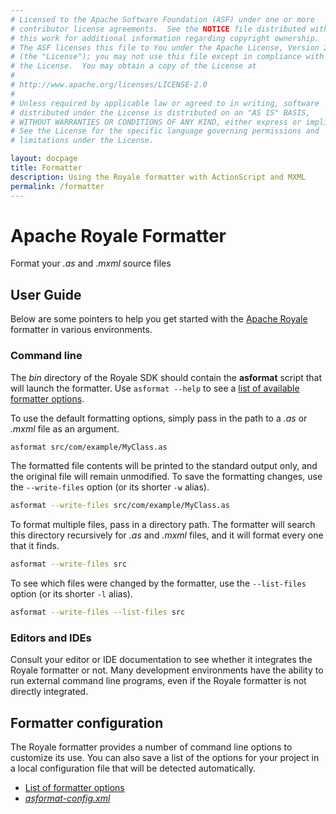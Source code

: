```yaml
---
# Licensed to the Apache Software Foundation (ASF) under one or more
# contributor license agreements.  See the NOTICE file distributed with
# this work for additional information regarding copyright ownership.
# The ASF licenses this file to You under the Apache License, Version 2.0
# (the "License"); you may not use this file except in compliance with
# the License.  You may obtain a copy of the License at
# 
# http://www.apache.org/licenses/LICENSE-2.0
# 
# Unless required by applicable law or agreed to in writing, software
# distributed under the License is distributed on an "AS IS" BASIS,
# WITHOUT WARRANTIES OR CONDITIONS OF ANY KIND, either express or implied.
# See the License for the specific language governing permissions and
# limitations under the License.

layout: docpage
title: Formatter
description: Using the Royale formatter with ActionScript and MXML
permalink: /formatter
---
```


# Apache Royale Formatter

Format your _.as_ and _.mxml_ source files

## User Guide

Below are some pointers to help you get started with the [Apache Royale](https://royale.apache.org/) formatter in various environments.

### Command line

The _bin_ directory of the Royale SDK should contain the **asformat** script that will launch the formatter. Use `asformat --help` to see a [list of available formatter options](formatter/formatter-options).

To use the default formatting options, simply pass in the path to a _.as_ or _.mxml_ file as an argument.

```sh
asformat src/com/example/MyClass.as
```

The formatted file contents will be printed to the standard output only, and the original file will remain unmodified. To save the formatting changes, use the `--write-files` option (or its shorter `-w` alias).

```sh
asformat --write-files src/com/example/MyClass.as
```

To format multiple files, pass in a directory path. The formatter will search this directory recursively for _.as_ and _.mxml_ files, and it will format every one that it finds.

```sh
asformat --write-files src
```

To see which files were changed by the formatter, use the `--list-files` option (or its shorter `-l` alias).

```sh
asformat --write-files --list-files src
```

### Editors and IDEs

Consult your editor or IDE documentation to see whether it integrates the Royale formatter or not. Many development environments have the ability to run external command line programs, even if the Royale formatter is not directly integrated.

## Formatter configuration

The Royale formatter provides a number of command line options to customize its use. You can also save a list of the options for your project in a local configuration file that will be detected automatically.

- [List of formatter options](formatter/formatter-options)
- [_asformat-config.xml_](formatter/asformat-config-file)
